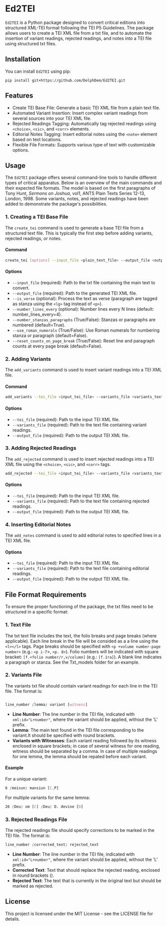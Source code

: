 # Ed2TEI

`Ed2TEI` is a Python package designed to convert critical editions into structured XML-TEI format following the TEI P5 Guidelines. The package allows users to create a TEI XML file from a txt file, and to automate the insertion of variant readings, rejected readings, and notes into a TEI file using structured txt files.

## Installation

You can install `Ed2TEI` using pip:

```
pip install git+https://github.com/DelphDem/Ed2TEI.git
```
## Features

- Create TEI Base File: Generate a basic TEI XML file from a plain text file.
- Automated Variant Insertion: Insert complex variant readings from several sources into your TEI XML file.
- Rejected Readings Tagging: Automatically tag rejected readings using `<choice>`, `<sic>`, and `<corr>` elements.
- Editorial Notes Tagging: Insert editorial notes using the `<note>` element based on text locations.
- Flexible File Formats: Supports various type of text with customizable options.


## Usage

The `Ed2TEI` package offers several command-line tools to handle different types of critical apparatus. Below is an overview of the main commands and their expected file formats. The model is based on the first paragraphs of Tony Hunt, *Sermons on Joshua*, vol1, ANTS Plain Texts Series 12-13, London, 1998. Some variants, notes, and rejected readings have been added to demonstrate the package's possibilities.

### 1. Creating a TEI Base File

The `create_tei` command is used to generate a base TEI file from a structured text file. This is typically the first step before adding variants, rejected readings, or notes.

#### Command
```bash
create_tei [options] --input_file <plain_text_file> --output_file <output_tei_file>
```
#### Options

* `--input_file` (required): Path to the txt file containing the main text to convert.
* `--output_file` (required): Path to the generated TEI XML file.
* `--is_verse` (optional): Process the text as verse (paragraph are tagged as stanza using the `<lg>` tag instead of `<p>`).
* `--number_lines_every` (optional): Number lines every N lines (default: number_lines_every=4).
* `--number_stanzas_paragraphs` (True/False): Stanzas or paragraphs are numbered (default=True).
* `--use_roman_numerals` (True/False): Use Roman numerals for numbering stanza or paragraph (default=False).
* `--reset_counts_on_page_break` (True/False): Reset line and paragraph counts at every page break (default=False).

### 2. Adding Variants

The `add_variants` command is used to insert variant readings into a TEI XML file.

#### Command

```bash
add_variants --tei_file <input_tei_file> --variants_file <variants_text_file> --output_file <output_tei_file>
````
#### Options

* `--tei_file` (required): Path to the input TEI XML file.
* `--variants_file` (required): Path to the text file containing variant readings.
* `--output_file` (required): Path to the output TEI XML file.

### 3. Adding Rejected Readings

The `add_rejected` command is used to insert rejected readings into a TEI XML file using the `<choice>`, `<sic>`, and `<corr>` tags. 

```bash
add_rejected --tei_file <input_tei_file> --variants_file <variants_text_file> --output_file <output_tei_file>
````
#### Options

* `--tei_file` (required): Path to the input TEI XML file.
* `--variants_file` (required): Path to the text file containing rejected readings.
* `--output_file` (required): Path to the output TEI XML file.

### 4. Inserting Editorial Notes

The `add_notes` command is used to add editorial notes to specified lines in a TEI XML file.

#### Options

* `--tei_file` (required): Path to the input TEI XML file.
* `--variants_file` (required): Path to the text file containing editorial readings.
* `--output_file` (required): Path to the output TEI XML file.

## File Format Requirements

To ensure the proper functioning of the package, the txt files need to be structured in a specific format:

### 1. Text File

The txt text file includes the text, the folio breaks and page breaks (where applicable). Each line break in the file will be consided as a a line using the `<l></l>` tags. Page breaks should be specified with `<p +volume number-page number>` (e.g.: `<p i-7`>, `<p. 8>`). Folio numbers will be indicated with square bracket: `[f.+folio number/r,v/column]` (e.g.: `[f.1ra]`). A blank line indicates a paragraph or stanza. See the Txt_models folder for an example.

### 2. Variants File

The variants txt file should contain variant readings for each line in the TEI file. The format is:

```scss

line_number (lemma) variant [witness]

```

* **Line Number**: The line number in the TEI file, indicated with `xml:id="L+number"`, where the variant should be applied, without the 'L' prefix.
* **Lemma**: The main text found in the TEI file corresponding to the variant.It should be specified with round brackets.
* **Variants with Witnesses**: Each variant reading followed by its witness enclosed in square brackets; in case of several witness for one reading, witness should be separated by a comma. In case of multiple readings for one lemma, the lemma should be repated before each variant.

#### Example
For a unique variant:
```scss
6 (meisun) mansiun [C,P]
```
For multiple variants for the same lemma:

```scss
26 (Deu) om [C] (Deu) D. devine [D]
```

### 3. Rejected Readings File

The rejected readings file should specify corrections to be marked in the TEI file. The format is:

```scss
line_number (corrected_text) rejected_text
```

* **Line Number**: The line number in the TEI file, indicated with `xml:id="L+number"`, where the variant should be applied, without the 'L' prefix.
* **Corrected Text**: Text that should replace the rejected reading, enclosed in round brackets ().
* **Rejected Text**: The text that is currently in the òriginal text but should be marked as rejected.

## License

This project is licensed under the MIT License - see the LICENSE file for details.
